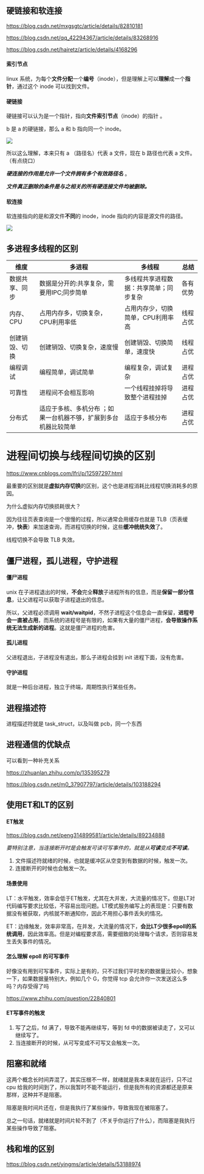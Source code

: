 ## 硬链接和软连接

https://blog.csdn.net/mxgsgtc/article/details/82810181

https://blog.csdn.net/qq_42294367/article/details/83268916

https://blog.csdn.net/hairetz/article/details/4168296

#### 索引节点

linux 系统，为每个**文件分配**一个**编号**（inode），但是理解上可以**理解**成一个**指针**，通过这个 inode 可以找到文件。

#### 硬链接

硬链接可以认为是一个指针，指向**文件索引节点**（inode）的指针 。

b 是 a 的硬链接，那么 a 和 b 指向同一个 inode。

![](C:\Users\78478\Desktop\review\20181022105251701.png)

所以这么理解，本来只有 a （路径名）代表 a 文件，现在 b 路径也代表 a 文件。（有点绕口）

***硬连接的作用是允许一个文件拥有多个有效路径名*** 。

***文件真正删除的条件是与之相关的所有硬连接文件均被删除。***

#### 软连接

软连接指向的是和源文件**不同**的 inode，inode 指向的内容是源文件的路径。

![](C:\Users\78478\Desktop\review\20181022103844736.png)

## 多进程多线程的区别

| 维度           | 多进程                                                       | 多线程                                 | 总结     |
| -------------- | ------------------------------------------------------------ | -------------------------------------- | -------- |
| 数据共享、同步 | 数据是分开的:共享复杂，需要用IPC;同步简单                    | 多线程共享进程数据：共享简单；同步复杂 | 各有优势 |
| 内存、CPU      | 占用内存多，切换复杂，CPU利用率低                            | 占用内存少，切换简单，CPU利用率高      | 线程占优 |
| 创建销毁、切换 | 创建销毁、切换复杂，速度慢                                   | 创建销毁、切换简单，速度快             | 线程占优 |
| 编程调试       | 编程简单，调试简单                                           | 编程复杂，调试复杂                     | 进程占优 |
| 可靠性         | 进程间不会相互影响                                           | 一个线程挂掉将导致整个进程挂掉         | 进程占优 |
| 分布式         | 适应于多核、多机分布 ；如果一台机器不够，扩展到多台机器比较简单 | 适应于多核分布                         | 进程占优 |

# 进程间切换与线程间切换的区别

https://www.cnblogs.com/lfri/p/12597297.html

最重要的区别就是**虚拟内存切换**的区别，这个也是进程消耗比线程切换消耗多的原因。

为什么虚拟内存切换损耗很大？

因为往往页表查询是一个很慢的过程，所以通常会用缓存也就是 TLB（页表缓冲，**快表**）来加速查询，而进程切换的时候，这些**缓冲统统失效**了。

线程切换不会导致 TLB 失效。

## 僵尸进程，孤儿进程，守护进程

#### 僵尸进程

unix 在子进程退出的时候，**不会**完全**释放**子进程所有的信息，而是**保留一部分信息**，让父进程可以获取子进程退出的信息。

所以，父进程必须调用 **wait/waitpid**，不然子进程这个信息会一直保留，**进程号会一直被占用**，而系统的进程号是有限的，如果有大量的僵尸进程，**会导致操作系统无法生成新的进程**。这就是僵尸进程的危害。

#### 孤儿进程

父进程退出，子进程没有退出，那么子进程会挂到 init 进程下面，没有危害。

#### 守护进程

就是一种后台进程，独立于终端，周期性执行某些任务。

## 进程描述符

进程描述符就是 task_struct，以及叫做 pcb，同一个东西

## 进程通信的优缺点

可以看到一种补充关系

https://zhuanlan.zhihu.com/p/135395279

https://blog.csdn.net/m0_37907797/article/details/103188294

## 使用ET和LT的区别

#### ET触发

https://blog.csdn.net/peng314899581/article/details/89234888

*要特别注意，当连接断开时是会触发可读可写事件的，就是从**可读**变成**不可读**。*

1. 文件描述符就绪的时候，也就是缓冲区从空变到有数据的时候，触发一次。
2. 连接断开的时候也会触发一次。

#### 场景使用

LT：水平触发，效率会低于ET触发，尤其在大并发，大流量的情况下。但是LT对代码编写要求比较低，不容易出现问题。LT模式服务编写上的表现是：只要有数据没有被获取，内核就不断通知你，因此不用担心事件丢失的情况。

ET：边缘触发，效率非常高，在并发，大流量的情况下，**会比LT少很多epoll的系统调用**，因此效率高。但是对编程要求高，需要细致的处理每个请求，否则容易发生丢失事件的情况。

#### 怎么理解 epoll 的可写事件

好像没有用到可写事件，实际上是有的，只不过我们平时发的数据量比较小，想象一下，如果数据量特别大，例如几个 G，你觉得 tcp 会允许你一次发送这么多吗？内存受得了吗

https://www.zhihu.com/question/22840801

#### ET写事件的触发

1. 写了之后，fd 满了，导致不能再继续写，等到 fd 中的数据被读走了，又可以继续写了。
2. 当连接断开的时候，从可写变成不可写又会触发一次。

## 阻塞和就绪

这两个概念长时间弄混了，其实压根不一样，就绪就是我本来就在运行，只不过 cpu 给我的时间到了，所以我暂时不能不能运行，但是我所有的资源都还是原来那样，这种并不是阻塞。

阻塞是我时间片还在，但是我执行了某些操作，导致我现在被阻塞了。

总之一句话，就绪就是时间片轮不到了（不关乎你运行了什么），而阻塞是我执行某些操作导致了阻塞。

## 栈和堆的区别

https://blog.csdn.net/yingms/article/details/53188974